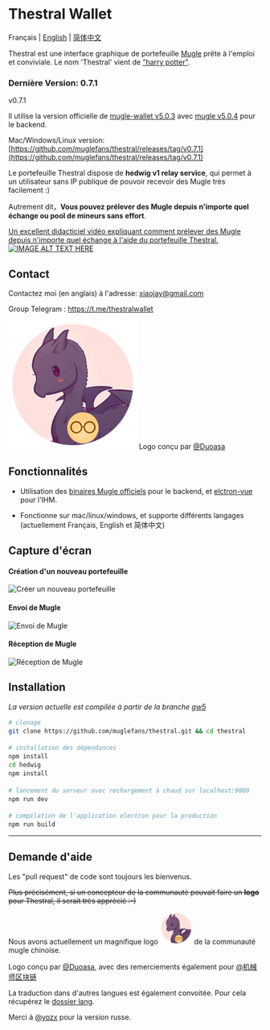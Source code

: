 # Thestral Wallet

Français | [English](./README.md) | [简体中文](./README.zh-CN.md)

Thestral est une interface graphique de portefeuille [Mugle](https://github.com/mugleproject/mugle) prête à l'emploi et conviviale.
Le nom 'Thestral' vient de ["harry potter"](https://harrypotter.fandom.com/wiki/Thestral).

### Dernière Version: 0.7.1

v0.7.1

Il utilise la version officielle de [mugle-wallet v5.0.3](https://github.com/mugleproject/mugle-wallet/releases/tag/v5.0.3) avec [mugle v5.0.4](https://github.com/mugleproject/mugle/releases/tag/v5.0.4) pour le backend. 

Mac/Windows/Linux version:[https://github.com/muglefans/thestral/releases/tag/v0.7.1](https://github.com/muglefans/thestral/releases/tag/v0.7.1)

Le portefeuille Thestral dispose de **hedwig v1 relay service**, qui permet à un utilisateur sans IP publique de pouvoir recevoir des Mugle très facilement :)

Autrement dit，**Vous pouvez prélever des Mugle depuis n'importe quel échange ou pool de mineurs sans effort**.

[Un excellent didacticiel vidéo expliquant comment prélever des Mugle depuis n'importe quel échange à l'aide du portefeuille Thestral.](https://www.youtube.com/watch?v=rufKWEv64o8)
[![IMAGE ALT TEXT HERE](https://img.youtube.com/vi/rufKWEv64o8/0.jpg)](https://www.youtube.com/watch?v=rufKWEv64o8)

## Contact

Contactez moi (en anglais) à l'adresse: xiaojay@gmail.com

Group Telegram : https://t.me/thestralwallet


<img src="/src/renderer/assets/logo.png" width="256"> Logo conçu par [@Duoasa](https://weibo.com/u/3197271025)

## Fonctionnalités

* Utilisation des [binaires Mugle officiels](https://github.com/mugleproject/mugle/releases) pour le backend, et [elctron-vue](https://github.com/SimulatedGREG/electron-vue) pour l'IHM.

* Fonctionne sur mac/linux/windows, et supporte différents langages (actuellement Français, English et 简体中文)

## Capture d'écran

#### Création d'un nouveau portefeuille

![Créer un nouveau portefeuille](https://media.giphy.com/media/IeuEOtJvxCLqqiCCyr/giphy.gif)

#### Envoi de Mugle


![Envoi de Mugle](https://media.giphy.com/media/LO2sAR3HmocCdbTwEh/giphy.gif)

#### Réception de Mugle
![Réception de Mugle](https://media.giphy.com/media/iFbSw9rhh5fGVSzyZf/giphy.gif)


## Installation

*La version actuelle est compilée à partir de la branche [gw5](https://github.com/muglefans/Thestral/tree/gw5)*

``` bash
# clonage
git clone https://github.com/muglefans/thestral.git && cd thestral

# installation des dépendances
npm install
cd hedwig
npm install

# lancement du serveur avec rechargement à chaud sur localhost:9080
npm run dev

# compilation de l'application electron pour la production
npm run build
```

---

## Demande d'aide

Les "pull request" de code sont toujours les bienvenus.

~~Plus précisément, si un concepteur de la communauté pouvait faire un **logo** pour Thestral, il serait très apprécié :-)~~

Nous avons actuellement un magnifique logo <img src="/src/renderer/assets/logo.png" width="64"> de la communauté mugle chinoise.

Logo conçu par [@Duoasa](https://weibo.com/u/3197271025), avec des remerciements également pour [@机械师区块链](https://weibo.com/u/6318956004)

La traduction dans d'autres langues est également convoitée. Pour cela récupérez le [dossier lang](https://github.com/muglefans/thestral/tree/master/src/lang).

Merci à [@yozx](https://github.com/yozx) pour la version russe.
